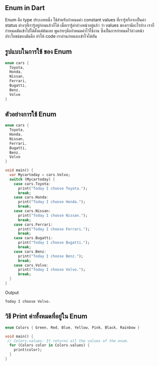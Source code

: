 ## Enum in Dart  

Enum  คือ type ประเภทหนึ่ง ใช้สำหรับกำหนดค่า constant values ที่เรารู้หรือจะเป็นค่า status ต่างๆที่เรารู้อยู่ก่อนแล้วก็ได้  เมื่อเรารู้ค่าล่วงหน้าอยู่แล้ว ว่า values ของเรามีอะไรบ้าง เราก็กำหนดมันเข้าไปได้ตั้งแต่ต้นเลย  พูดง่ายๆคือกำหนดค่าไว้ใช้งาน ซึ่งเป็นการกำหนดไว้ล่วงหน้า ประโยชน์ของมันคือ ทำให้ code เราอ่านง่ายและเข้าใจได้ทัน


## รูปแบบในการใช้ ของ Enum
```dart
enum cars {
  Toyota,
  Honda,
  Nissan,
  Ferrari,
  Bugatti,
  Benz,
  Volvo
}
```
## ตัวอย่างการใช้ Enum
```dart
enum cars {
  Toyota,
  Honda,
  Nissan,
  Ferrari,
  Bugatti,
  Benz,
  Volvo
}

void main() {
  var Mycartoday = cars.Volvo;
  switch (Mycartoday) {
    case cars.Toyota:
      print("Today I choose Toyota.");
      break;
    case cars.Honda:
      print("Today I choose Honda.");
      break;
    case cars.Nissan:
      print("Today I choose Nissan.");
      break;
    case cars.Ferrari:
      print("Today I choose Ferrari.");
      break;
    case cars.Bugatti:
      print("Today I choose Bugatti.");
      break;
    case cars.Benz:
      print("Today I choose Benz.");
      break;
    case cars.Volvo:
      print("Today I choose Volvo.");
      break;
  }
}
```

Output  
```
Today I choose Volvo.
```

## วิธี Print ค่าทั้งหมดที่อยู่ใน Enum


```dart
enum Colors { Green, Red, Blue, Yellow, Pink, Black, Rainbow }

void main() {
 // Colors.values: It returns all the values of the enum.
  for (Colors color in Colors.values) {
    print(color);
  }
}

```
